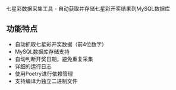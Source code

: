 七星彩数据采集工具 - 自动获取并存储七星彩开奖结果到MySQL数据库

## 功能特点

- 自动抓取七星彩开奖数据（前4位数字）
- MySQL数据库存储支持
- 自动判断开奖日期，避免重复采集
- 详细的运行日志
- 使用Poetry进行依赖管理
- 支持编译为独立二进制文件